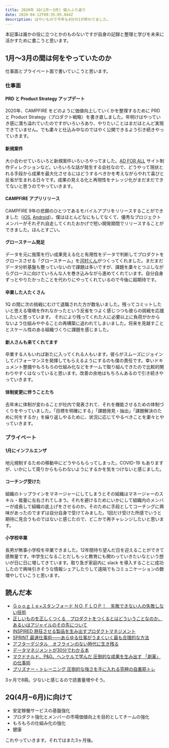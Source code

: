 ```yaml
---
title: 2020年 1Q(1月〜3月) 個人ふり返り
date: 2020-04-12T09:35:05.044Z
description: はやいもので今年も4分の1が終わりました。
---
```

本記事は誰かの役に立つとかのものないですが自身の記録と整理と学びを未来に活かすために書こうと思います。

## 1月〜3月の間は何をやっていたのか

仕事面とプライベート面で書いていこうと思います。

### 仕事面

#### PRD と Product Strategy アップデート
2020年、CAMPFIRE をどのように価値向上していくかを整理するために PRD と Product Strategy（プロダクト戦略）を書き直しました。年明けはやっていき感に満ち溢れていたのですがいろいろあり、やりたいことはまだほとんど実現できていません。でも粛々と仕込み中なのではやく公開できるよう引き続きやっていきます。

#### 新規案件
大小合わせていろいろと新規案件いろいろやってました。[AD FOR ALL](https://camp-fire.jp/channels/adforall) サイト制作ディレクションなど。いろいろな話が発生する会社なので、どうやって現状とれる手段から成果を最大化させるにはどうするべきかを考えながらやれて喜びと反省が生まれる日々です。成果の見える化と再現性をナレッジ化がまだまだできてないと思うのでやっていきます。

#### CAMPFIRE アプリリリース
CAMPFIRE 9年の悲願のひとつであるモバイルアプリをリリースすることができました（[iOS](https://apps.apple.com/jp/app/campfire/id1496301418), [Android](https://play.google.com/store/apps/details?id=jp.campfire.campfire)）。僕はほとんどなにもしてなくて、優秀なプロジェクトメンバーがそれぞれ自走してくれたおかげで短い開発期間でリリースすることができました。ほんとすごい。

#### グロースチーム発足
データを元に施策を行い成果見える化と有用性をデータで判断してプロダクトをグロースさせる「グロースチーム」を[河村くん](https://twitter.com/chianagyo)がつくってくれました。まだまだデータ分析基盤も整っていないので課題は多いですが、課題を粛々とつぶしながらグロースに向けていろんな人を巻き込みながら進めてくれています。自分自身ずっとやりたかったことを代わりにやってくれているので今後に超期待です。

#### 卒業した人たくさん
1Q の間に次の挑戦にむけて退職された方が数名いました。残ってコミットしたいと思える環境を作れなかったという反省をつよく感じつつも彼らの挑戦を応援したいと思っています。
それにより残ってくれた人に必要以上に負荷がかからないよう仕組みややることの再構築に追われてしまいました。将来を見越すこととスケール性のある組織づくりに課題を感じました。

#### 新人さんも来てくれてます
卒業する人もいれば新たに入ってくれる人もいます。彼らがスムーズにジョインしてパフォーマンスを発揮してもらえるようにするのも僕の責任です。幸いドキュメント整備やもろもろの仕組み化などをチームで取り組んできたので比較的関わりやすくはなっていると思います。改善の余地はもちろんあるので引き続きやっていきます。

#### 体制変更に伴うことたち
去年末に体制が変わることが社内で発表されて、それを機能させるための体制づくりをやっていました。「目標を明確にする」「課題発見・抽出」「課題解決のために何をするか」を繰り返しやるために、状況に応じてやるべきことを粛々とやっていきます。

### プライベート

#### 1月にインフルエンザ
地元規制するための移動中にどうやらもらってしまった。COVID-19 もありますが、いかにして周りからもらわないようにするかを気をつけないと感じました。

#### コーチング受けた
組織のトップラインをマネージャーにしてしまうとその組織はマネージャーのスキル・裁量に左右されてしまう。それを避けるためにいかにして組織内のメンバーが成長して組織の底上げをさせるのか。そのために手段としてコーチングに興味があったのでまずは自分自身で受けてみました。1回だけ受けた所感でいうと期待に見合うものではないと感じたので、どこかで再チャレンジしたいと思います。

#### 小学校卒業
長男が無事小学校を卒業できました。12年間待ち望んだ日を迎えることができて感無量です。中学生になることだしもっと教育にも関わっていきたいなという想いが日に日に増してきています。取り急ぎ家庭内に slack を導入することに成功したので興味引きそうな情報シェアしたりして遠隔でもコミュニケーションの数増やしていこうと思います。

## 読んだ本
- [Ｇｏｏｇｌｅ×スタンフォード ＮＯ ＦＬＯＰ！　失敗できない人の失敗しない技術](https://www.amazon.co.jp/gp/product/B0814Q7LV7/ref=ppx_yo_dt_b_d_asin_title_o06?ie=UTF8&psc=1)
- [正しいものを正しくつくる　プロダクトをつくるとはどういうことなのか、あるいはアジャイルのその先について](https://www.amazon.co.jp/gp/product/B07SGCH8R6/ref=ppx_yo_dt_b_d_asin_title_o05?ie=UTF8&psc=1)
- [INSPIRED 熱狂させる製品を生み出すプロダクトマネジメント](https://www.amazon.co.jp/gp/product/B0814STTHV/ref=ppx_yo_dt_b_d_asin_title_o01?ie=UTF8&psc=1)
- [SPRINT 最速仕事術――あらゆる仕事がうまくいく最も合理的な方法](https://www.amazon.co.jp/gp/product/B06Y5NW5PQ/ref=ppx_yo_dt_b_d_asin_title_o09?ie=UTF8&psc=1)
- [アフターデジタル　オフラインのない時代に生き残る](https://www.amazon.co.jp/gp/product/B07PHYQ4HW/ref=ppx_yo_dt_b_d_asin_title_o07?ie=UTF8&psc=1)
- [データマネジメントが30分でわかる本](https://www.amazon.co.jp/gp/product/B085W4YSZJ/ref=ppx_yo_dt_b_d_asin_title_o06?ie=UTF8&psc=1)
- [マクドナルド、P&G、ヘンケルで学んだ 圧倒的な成果を生み出す 「劇薬」の仕事術](https://www.amazon.co.jp/gp/product/B07K1SHXLM/ref=ppx_yo_dt_b_d_asin_title_o04?ie=UTF8&psc=1)
- [プリズナー・トレーニング 圧倒的な強さを手に入れる究極の自重筋トレ](https://www.amazon.co.jp/-/en/gp/product/B0746H85JW/ref=ppx_yo_dt_b_d_asin_title_o02?ie=UTF8&psc=1)

3ヶ月で8冊。少ないと感じるので読書量増やそう。


## 2Q(4月~6月)に向けて
- 安定稼働サービスの基盤強化
- プロダクト強化とメンバーの市場価値向上を目的としてチームの強化
- もろもろの仕組み化の強化
- 健康 

これやっていきます。それではまた3ヶ月後。
